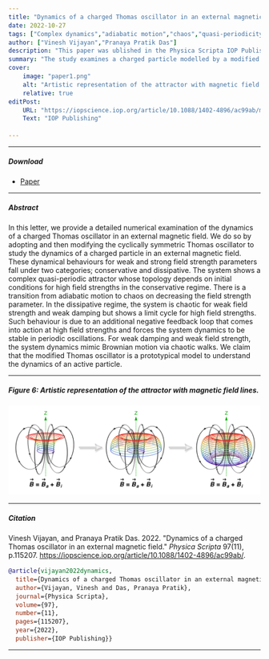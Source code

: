 ```yaml
---
title: "Dynamics of a charged Thomas oscillator in an external magnetic field" 
date: 2022-10-27
tags: ["Complex dynamics","adiabatic motion","chaos","quasi-periodicity", "nonlinear resonance", "active particle"]
author: ["Vinesh Vijayan","Pranaya Pratik Das"]
description: "This paper was ublished in the Physica Scripta IOP Publishing, 2022." 
summary: "The study examines a charged particle modelled by a modified Thomas oscillator in uniform magnetic fields—showing transitions between adiabatic confinement, quasi‑periodic motion, and chaos governed by field strength and damping—revealing how external field parameters control the interplay between limit cycles, bifurcations, and chaotic regimes." 
cover:
    image: "paper1.png"
    alt: "Artistic representation of the attractor with magnetic field lines."
    relative: true
editPost:
    URL: "https://iopscience.iop.org/article/10.1088/1402-4896/ac99ab/meta"
    Text: "IOP Publishing"

---
```


---

##### Download

+ [Paper](paper1.pdf)

---

##### Abstract

In this letter, we provide a detailed numerical examination of the dynamics of a charged Thomas oscillator in an external magnetic field. We do so by adopting and then modifying the cyclically symmetric Thomas oscillator to study the dynamics of a charged particle in an external magnetic field. These dynamical behaviours for weak and strong field strength parameters fall under two categories; conservative and dissipative. The system shows a complex quasi-periodic attractor whose topology depends on initial conditions for high field strengths in the conservative regime. There is a transition from adiabatic motion to chaos on decreasing the field strength parameter. In the dissipative regime, the system is chaotic for weak field strength and weak damping but shows a limit cycle for high field strengths. Such behaviour is due to an additional negative feedback loop that comes into action at high field strengths and forces the system dynamics to be stable in periodic oscillations. For weak damping and weak field strength, the system dynamics mimic Brownian motion via chaotic walks. We claim that the modified Thomas oscillator is a prototypical model to understand the dynamics of an active particle.

---

##### Figure 6: Artistic representation of the attractor with magnetic field lines.

![](paper1.png)

---

##### Citation

Vinesh Vijayan, and Pranaya Pratik Das. 2022. "Dynamics of a charged Thomas oscillator in an external magnetic field." *Physica Scripta* 97(11), p.115207. https://iopscience.iop.org/article/10.1088/1402-4896/ac99ab/.

```BibTeX
@article{vijayan2022dynamics,
  title={Dynamics of a charged Thomas oscillator in an external magnetic field},
  author={Vijayan, Vinesh and Das, Pranaya Pratik},
  journal={Physica Scripta},
  volume={97},
  number={11},
  pages={115207},
  year={2022},
  publisher={IOP Publishing}}
```

---
